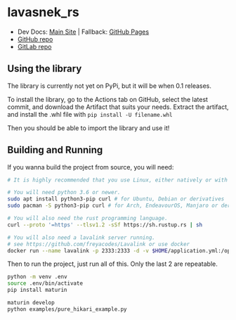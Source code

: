 # lavasnek_rs

- Dev Docs: [Main Site](https://5124.mywire.org:5124/docs/) | Fallback: [GitHub Pages](https://vicky5124.github.io/lavasnek_rs/lavasnek_rs/lavasnek_rs.html)
- [GitHub repo](https://github.com/vicky5124/lavasnek_rs/)
- [GitLab repo](https://gitlab.com/vicky5124/lavasnek_rs/)

## Using the library

The library is currently not yet on PyPi, but it will be when 0.1 releases.

To install the library, go to the Actions tab on GitHub, select the latest commit, and download the Artifact that suits your needs. Extract the artifact, and install the .whl file with `pip install -U filename.whl`

Then you should be able to import the library and use it!

## Building and Running

If you wanna build the project from source, you will need:

```bash
# It is highly recommended that you use Linux, either natively or with WSL2

# You will need python 3.6 or newer.
sudo apt install python3-pip curl # for Ubuntu, Debian or derivatives
sudo pacman -S python3-pip curl # for Arch, EndeavourOS, Manjaro or derivatives

# You will also need the rust programming language.
curl --proto '=https' --tlsv1.2 -sSf https://sh.rustup.rs | sh

# You will also need a lavalink server running.
# see https://github.com/freyacodes/Lavalink or use docker
docker run --name lavalink -p 2333:2333 -d -v $HOME/application.yml:/opt/Lavalink/application.yml fredboat/lavalink:dev
```

Then to run the project, just run all of this.
Only the last 2 are repeatable.

```bash
python -m venv .env
source .env/bin/activate
pip install maturin

maturin develop
python examples/pure_hikari_example.py
```
